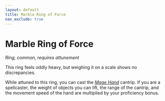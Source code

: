 ```yaml
---
layout: default
title: Marble Ring of Force
nav_exclude: true
---
```


# Marble Ring of Force

*Ring, common, requires attunement*

This ring feels oddly heavy, but weighing it on a scale shows no discrepancies.

While attuned to this ring, you can cast the [*Mage Hand*](../srd_spells/mage_hand) cantrip. If you are a spellcaster, the weight of objects you can lift, the range of the cantrip, and the movement speed of the hand are multiplied by your proficiency bonus.